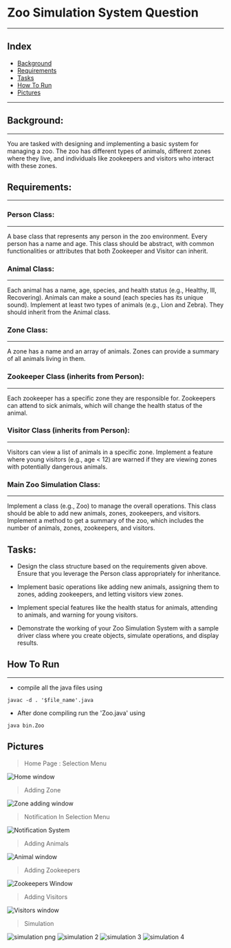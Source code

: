 # Zoo Simulation System Question
---
## Index

* [Background](#background)
* [Requirements](#requirements)
* [Tasks](#tasks)
* [How To Run](#how-to-run)
* [Pictures](#pictures)
---
## Background:
---
  You are tasked with designing and implementing a basic system for managing a zoo. The zoo has different types of animals, different zones where they live, and individuals like zookeepers and visitors who interact with these zones.

## Requirements:
---

### Person Class:
---
 A base class that represents any person in the zoo environment.
 Every person has a name and age.
 This class should be abstract, with common functionalities or attributes that both Zookeeper and Visitor can inherit.

### Animal Class:
---
 Each animal has a name, age, species, and health status (e.g., Healthy, Ill, Recovering).
 Animals can make a sound (each species has its unique sound).
 Implement at least two types of animals (e.g., Lion and Zebra). They should inherit from the Animal class.

### Zone Class:
---
 A zone has a name and an array of animals.
 Zones can provide a summary of all animals living in them.

### Zookeeper Class (inherits from Person):
---
 Each zookeeper has a specific zone they are responsible for.
 Zookeepers can attend to sick animals, which will change the health status of the animal.

### Visitor Class (inherits from Person):
---

 Visitors can view a list of animals in a specific zone.
 Implement a feature where young visitors (e.g., age < 12) are warned if they are viewing zones with potentially dangerous animals.

### Main Zoo Simulation Class:
---
 Implement a class (e.g., Zoo) to manage the overall operations.
 This class should be able to add new animals, zones, zookeepers, and visitors.
 Implement a method to get a summary of the zoo, which includes the number of animals, zones, zookeepers, and visitors.

## Tasks:
 - Design the class structure based on the requirements given above. Ensure that you leverage the Person class appropriately for inheritance.

 - Implement basic operations like adding new animals, assigning them to zones, adding zookeepers, and letting visitors view zones.

 - Implement special features like the health status for animals, attending to animals, and warning for young visitors.
 
 - Demonstrate the working of your Zoo Simulation System with a sample driver class where you create objects, simulate operations, and display results.

## How To Run
---
- compile all the java files using
```
javac -d . '$file_name'.java
```

- After done compiling run the 'Zoo.java' using
```
java bin.Zoo
```

## Pictures

> Home Page : Selection Menu
<img src="https://github.com/FatinShadab/BSCSEUIU/blob/main/AOOP(FALL2023)/ClassWork/ZooSimulationSystem/images/home.png" alt="Home window">

> Adding Zone
<img src="https://github.com/FatinShadab/BSCSEUIU/blob/main/AOOP(FALL2023)/ClassWork/ZooSimulationSystem/images/adding_zone.png" alt="Zone adding window">

> Notification In Selection Menu
<img src="https://github.com/FatinShadab/BSCSEUIU/blob/main/AOOP(FALL2023)/ClassWork/ZooSimulationSystem/images/notification.png" alt="Notification System">

> Adding Animals
<img src="https://github.com/FatinShadab/BSCSEUIU/blob/main/AOOP(FALL2023)/ClassWork/ZooSimulationSystem/images/adding_animals.png" alt="Animal window">

> Adding Zookeepers
<img src="https://github.com/FatinShadab/BSCSEUIU/blob/main/AOOP(FALL2023)/ClassWork/ZooSimulationSystem/images/adding_zookeper.png" alt="Zookeepers Window">

> Adding Visitors
<img src="https://github.com/FatinShadab/BSCSEUIU/blob/main/AOOP(FALL2023)/ClassWork/ZooSimulationSystem/images/adding_visitors.png" alt="Visitors window">

> Simulation
<img src="https://github.com/FatinShadab/BSCSEUIU/blob/main/AOOP(FALL2023)/ClassWork/ZooSimulationSystem/images/simulation.png" alt="simulation png">

<img src="https://github.com/FatinShadab/BSCSEUIU/blob/main/AOOP(FALL2023)/ClassWork/ZooSimulationSystem/images/zookeeper_simulation.png" alt="simulation 2">

<img src="https://github.com/FatinShadab/BSCSEUIU/blob/main/AOOP(FALL2023)/ClassWork/ZooSimulationSystem/images/simulation_visitor_1.png" alt="simulation 3">

<img src="https://github.com/FatinShadab/BSCSEUIU/blob/main/AOOP(FALL2023)/ClassWork/ZooSimulationSystem/images/simulation_visitor_2.png" alt="simulation 4">